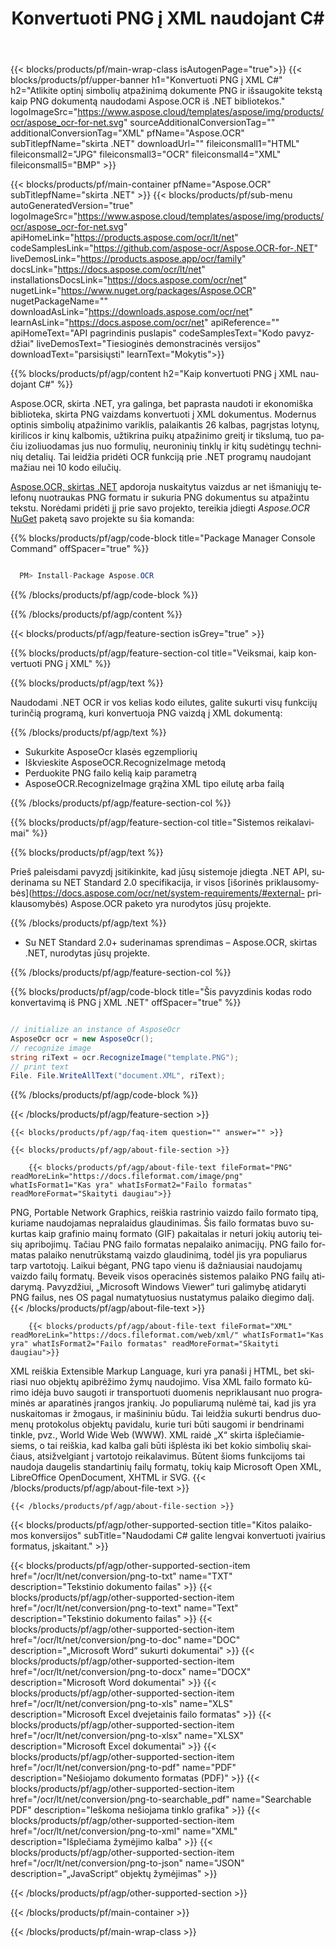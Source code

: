 ﻿---
title: Konvertuoti PNG į XML naudojant C# 
weight: 3920
url: /lt/net/conversion/png-to-xml/ 
lang: lt
langdirlevel: 2
locales: ja,it,ru,de,es,fr,nl,id,lt,pl,pt,vi,tr,ko
description: C# konvertavimo iš PNG į XML pavyzdinis kodas. Naudokite API pavyzdinį kodą paketiniams PNG failams konvertuoti į XML VB.NET, Asp.NET arba bet kurioje .NET pagrįstoje programoje.
---

{{< blocks/products/pf/main-wrap-class isAutogenPage="true">}}
{{< blocks/products/pf/upper-banner h1="Konvertuoti PNG į XML C#" h2="Atlikite optinį simbolių atpažinimą dokumente PNG ir išsaugokite tekstą kaip PNG dokumentą naudodami Aspose.OCR iš .NET bibliotekos." logoImageSrc="https://www.aspose.cloud/templates/aspose/img/products/ocr/aspose_ocr-for-net.svg" sourceAdditionalConversionTag="" additionalConversionTag="XML" pfName="Aspose.OCR" subTitlepfName="skirta .NET" downloadUrl="" fileiconsmall1="HTML" fileiconsmall2="JPG" fileiconsmall3="OCR" fileiconsmall4="XML" fileiconsmall5="BMP" >}}


{{< blocks/products/pf/main-container pfName="Aspose.OCR" subTitlepfName="skirta .NET" >}}
{{< blocks/products/pf/sub-menu autoGeneratedVersion="true" logoImageSrc="https://www.aspose.cloud/templates/aspose/img/products/ocr/aspose_ocr-for-net.svg" apiHomeLink="https://products.aspose.com/ocr/lt/net" codeSamplesLink="https://github.com/aspose-ocr/Aspose.OCR-for-.NET" liveDemosLink="https://products.aspose.app/ocr/family" docsLink="https://docs.aspose.com/ocr/lt/net" installationsDocsLink="https://docs.aspose.com/ocr/net" nugetLink="https://www.nuget.org/packages/Aspose.OCR" nugetPackageName="" downloadAsLink="https://downloads.aspose.com/ocr/net" learnAsLink="https://docs.aspose.com/ocr/net" apiReference="" apiHomeText="API pagrindinis puslapis" codeSamplesText="Kodo pavyzdžiai" liveDemosText="Tiesioginės demonstracinės versijos" downloadText="parsisiųsti" learnText="Mokytis">}}

{{% blocks/products/pf/agp/content h2="Kaip konvertuoti PNG į XML naudojant C#" %}}

Aspose.OCR, skirta .NET, yra galinga, bet paprasta naudoti ir ekonomiška biblioteka, skirta PNG vaizdams konvertuoti į XML dokumentus. Modernus optinis simbolių atpažinimo variklis, palaikantis 26 kalbas, pagrįstas lotynų, kirilicos ir kinų kalbomis, užtikrina puikų atpažinimo greitį ir tikslumą, tuo pačiu izoliuodamas jus nuo formulių, neuroninių tinklų ir kitų sudėtingų techninių detalių. Tai leidžia pridėti OCR funkciją prie .NET programų naudojant mažiau nei 10 kodo eilučių.

[Aspose.OCR, skirtas .NET](https://products.aspose.com/ocr/net)
 apdoroja nuskaitytus vaizdus ar net išmaniųjų telefonų nuotraukas PNG formatu ir sukuria PNG dokumentus su atpažintu tekstu. Norėdami pridėti jį prie savo projekto, tereikia įdiegti *Aspose.OCR*
 [NuGet](https://www.nuget.org/packages/aspose.ocr)
 paketą savo projekte su šia komanda:

{{% blocks/products/pf/agp/code-block title="Package Manager Console Command" offSpacer="true" %}}

```cs

  PM> Install-Package Aspose.OCR

```

{{% /blocks/products/pf/agp/code-block %}}

{{% /blocks/products/pf/agp/content %}}

{{< blocks/products/pf/agp/feature-section isGrey="true" >}}

{{% blocks/products/pf/agp/feature-section-col title="Veiksmai, kaip konvertuoti PNG į XML" %}}

{{% blocks/products/pf/agp/text %}}

Naudodami .NET OCR ir vos kelias kodo eilutes, galite sukurti visų funkcijų turinčią programą, kuri konvertuoja PNG vaizdą į XML dokumentą:

{{% /blocks/products/pf/agp/text %}}

+ Sukurkite AsposeOcr klasės egzempliorių
+ Iškvieskite AsposeOCR.RecognizeImage metodą
+ Perduokite PNG failo kelią kaip parametrą
+ AsposeOCR.RecognizeImage grąžina XML tipo eilutę arba failą

{{% /blocks/products/pf/agp/feature-section-col %}}

{{% blocks/products/pf/agp/feature-section-col title="Sistemos reikalavimai" %}}

{{% blocks/products/pf/agp/text %}}

Prieš paleisdami pavyzdį įsitikinkite, kad jūsų sistemoje įdiegta .NET API, suderinama su NET Standard 2.0 specifikacija, ir visos [išorinės priklausomybės](https://docs.aspose.com/ocr/net/system-requirements/#external- priklausomybės) Aspose.OCR paketo yra nurodytos jūsų projekte.

{{% /blocks/products/pf/agp/text %}}

- Su NET Standard 2.0+ suderinamas sprendimas
– Aspose.OCR, skirtas .NET, nurodytas jūsų projekte.

{{% /blocks/products/pf/agp/feature-section-col %}}

{{% blocks/products/pf/agp/code-block title="Šis pavyzdinis kodas rodo konvertavimą iš PNG į XML .NET" offSpacer="true" %}}

```cs

// initialize an instance of AsposeOcr
AsposeOcr ocr = new AsposeOcr();
// recognize image
string riText = ocr.RecognizeImage("template.PNG");
// print text
File. File.WriteAllText("document.XML", riText);

```

{{% /blocks/products/pf/agp/code-block %}}

{{< /blocks/products/pf/agp/feature-section >}}

    {{< blocks/products/pf/agp/faq-item question="" answer="" >}}

    {{< blocks/products/pf/agp/about-file-section >}}
       
        {{< blocks/products/pf/agp/about-file-text fileFormat="PNG" readMoreLink="https://docs.fileformat.com/image/png" whatIsFormat1="Kas yra" whatIsFormat2="Failo formatas" readMoreFormat="Skaityti daugiau">}}
PNG, Portable Network Graphics, reiškia rastrinio vaizdo failo formato tipą, kuriame naudojamas nepralaidus glaudinimas. Šis failo formatas buvo sukurtas kaip grafinio mainų formato (GIF) pakaitalas ir neturi jokių autorių teisių apribojimų. Tačiau PNG failo formatas nepalaiko animacijų. PNG failo formatas palaiko nenutrūkstamą vaizdo glaudinimą, todėl jis yra populiarus tarp vartotojų. Laikui bėgant, PNG tapo vienu iš dažniausiai naudojamų vaizdo failų formatų. Beveik visos operacinės sistemos palaiko PNG failų atidarymą. Pavyzdžiui, „Microsoft Windows Viewer“ turi galimybę atidaryti PNG failus, nes OS pagal numatytuosius nustatymus palaiko diegimo dalį.
        {{< /blocks/products/pf/agp/about-file-text >}}

        {{< blocks/products/pf/agp/about-file-text fileFormat="XML" readMoreLink="https://docs.fileformat.com/web/xml/" whatIsFormat1="Kas yra" whatIsFormat2="Failo formatas" readMoreFormat="Skaityti daugiau">}}
XML reiškia Extensible Markup Language, kuri yra panaši į HTML, bet skiriasi nuo objektų apibrėžimo žymų naudojimo. Visa XML failo formato kūrimo idėja buvo saugoti ir transportuoti duomenis nepriklausant nuo programinės ar aparatinės įrangos įrankių. Jo populiarumą nulėmė tai, kad jis yra nuskaitomas ir žmogaus, ir mašininiu būdu. Tai leidžia sukurti bendrus duomenų protokolus objektų pavidalu, kurie turi būti saugomi ir bendrinami tinkle, pvz., World Wide Web (WWW). XML raidė „X“ skirta išplečiamiesiems, o tai reiškia, kad kalba gali būti išplėsta iki bet kokio simbolių skaičiaus, atsižvelgiant į vartotojo reikalavimus. Būtent šioms funkcijoms tai naudoja daugelis standartinių failų formatų, tokių kaip Microsoft Open XML, LibreOffice OpenDocument, XHTML ir SVG.
        {{< /blocks/products/pf/agp/about-file-text >}}

    {{< /blocks/products/pf/agp/about-file-section >}}

<!-- aboutfile Ends -->

{{< blocks/products/pf/agp/other-supported-section title="Kitos palaikomos konversijos" subTitle="Naudodami C# galite lengvai konvertuoti įvairius formatus, įskaitant." >}}

{{< blocks/products/pf/agp/other-supported-section-item href="/ocr/lt/net/conversion/png-to-txt" name="TXT" description="Tekstinio dokumento failas" >}}
{{< blocks/products/pf/agp/other-supported-section-item href="/ocr/lt/net/conversion/png-to-text" name="Text" description="Tekstinio dokumento failas" >}}
{{< blocks/products/pf/agp/other-supported-section-item href="/ocr/lt/net/conversion/png-to-doc" name="DOC" description="„Microsoft Word“ sukurti dokumentai" >}}
{{< blocks/products/pf/agp/other-supported-section-item href="/ocr/lt/net/conversion/png-to-docx" name="DOCX" description="Microsoft Word dokumentai" >}}
{{< blocks/products/pf/agp/other-supported-section-item href="/ocr/lt/net/conversion/png-to-xls" name="XLS" description="Microsoft Excel dvejetainis failo formatas" >}}
{{< blocks/products/pf/agp/other-supported-section-item href="/ocr/lt/net/conversion/png-to-xlsx" name="XLSX" description="Microsoft Excel dokumentai" >}}
{{< blocks/products/pf/agp/other-supported-section-item href="/ocr/lt/net/conversion/png-to-pdf" name="PDF" description="Nešiojamo dokumento formatas (PDF)" >}}
{{< blocks/products/pf/agp/other-supported-section-item href="/ocr/lt/net/conversion/png-to-searchable_pdf" name="Searchable PDF" description="Ieškoma nešiojama tinklo grafika" >}}
{{< blocks/products/pf/agp/other-supported-section-item href="/ocr/lt/net/conversion/png-to-xml" name="XML" description="Išplečiama žymėjimo kalba" >}}
{{< blocks/products/pf/agp/other-supported-section-item href="/ocr/lt/net/conversion/png-to-json" name="JSON" description="„JavaScript“ objektų žymėjimas" >}}

{{< /blocks/products/pf/agp/other-supported-section >}}

{{< /blocks/products/pf/main-container >}}
    
{{< /blocks/products/pf/main-wrap-class >}}
